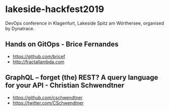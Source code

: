 # lakeside-hackfest2019
DevOps conference in Klagenfurt, Lakeside Spitz am Wörthersee, organised by Dynatrace.

## Hands on GitOps - Brice Fernandes
* https://github.com/bricef
* http://fractallambda.com

## GraphQL – forget (the) REST? A query language for your API - Christian Schwendtner
* https://github.com/cschwendtner
* https://twitter.com/CSchwendtner